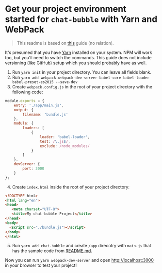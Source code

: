 # Get your project environment started for `chat-bubble` with Yarn and WebPack
> This readme is based on [this](https://appdividend.com/2017/03/28/beginners-guide-to-setup-es6-development-environment/) guide (no relation).

It's presumed that you have [Yarn](https://yarnpkg.com/lang/en/docs/install/) installed on your system. NPM will work too, but you'll need to switch the commands. This guide does not include versioning (like GitHub) setup which you should probably have as well.

1. Run `yarn init` in your project directory. You can leave all fields blank.
2. Run `yarn add webpack webpack-dev-server babel-core babel-loader babel-preset-es2015 --save-dev`
3. Create `webpack.config.js` in the root of your project directory with the following code:
```javascript
module.exports = {
    entry: './app/main.js',
    output: {
        filename: 'bundle.js'
    },
    module: {
        loaders: [
            {
                loader: 'babel-loader',
                test: /\.js$/,
                exclude: /node_modules/
            }
        ]
    },
    devServer: {
        port: 3000
    }
};
```
4. Create `index.html` inside the root of your project directory:
 ```html
 <!DOCTYPE html>
 <html lang="en">
 <head>
    <meta charset="UTF-8">
    <title>My chat-bubble Project</title>
 </head>
 <body>
   <script src="./bundle.js"></script>
 </body>
 </html>
```
5. Run `yarn add chat-bubble` and create `/app` direcotry with `main.js` that has the sample code from [README.md](README.md#quick-start).

Now you can run `yarn webpack-dev-server` and open [http://localhost:3000](http://localhost:3000) in your browser to test your project!
